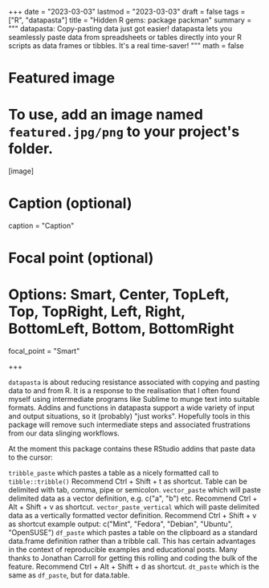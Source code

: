 +++
date = "2023-03-03"
lastmod = "2023-03-03"
draft = false
tags = ["R", "datapasta"]
title = "Hidden R gems: package packman"
summary = """
datapasta: Copy-pasting data just got easier! datapasta lets you seamlessly paste data from spreadsheets or tables directly into your R scripts as data frames or tibbles. It's a real time-saver!
"""
math = false

# Featured image
# To use, add an image named `featured.jpg/png` to your project's folder. 
[image]
  # Caption (optional)
  caption = "Caption"
  
  # Focal point (optional)
  # Options: Smart, Center, TopLeft, Top, TopRight, Left, Right, BottomLeft, Bottom, BottomRight
  focal_point = "Smart"

+++

`datapasta` is about reducing resistance associated with copying and pasting data to and from R. It is a response to the realisation that I often found myself using intermediate programs like Sublime to munge text into suitable formats. Addins and functions in datapasta support a wide variety of input and output situations, so it (probably) "just works". Hopefully tools in this package will remove such intermediate steps and associated frustrations from our data slinging workflows.

At the moment this package contains these RStudio addins that paste data to the cursor:

`tribble_paste` which pastes a table as a nicely formatted call to `tibble::tribble()`
Recommend Ctrl + Shift + t as shortcut.
Table can be delimited with tab, comma, pipe or semicolon.
`vector_paste` which will paste delimited data as a vector definition, e.g. c("a", "b") etc.
Recommend Ctrl + Alt + Shift + v as shortcut.
`vector_paste_vertical` which will paste delimited data as a vertically formatted vector definition.
Recommend Ctrl + Shift + v as shortcut
example output:
c("Mint",
  "Fedora",
  "Debian",
  "Ubuntu",
  "OpenSUSE")
 `df_paste` which pastes a table on the clipboard as a standard data.frame definition rather than a tribble call. This has certain advantages in the context of reproducible examples and educational posts. Many thanks to Jonathan Carroll for getting this rolling and coding the bulk of the feature.
Recommend Ctrl + Alt + Shift + d as shortcut.
`dt_paste` which is the same as `df_paste`, but for data.table.
